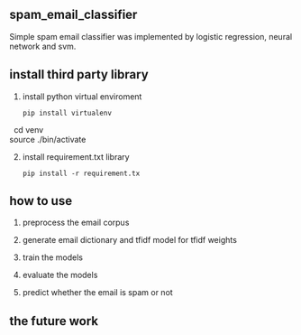 ## spam_email_classifier
Simple spam email classifier was implemented by logistic regression, neural network and svm.

## install third party library
1. install python virtual enviroment

       pip install virtualenv 
       cd venv      
       source ./bin/activate
   
2. install requirement.txt library

       pip install -r requirement.tx

## how to use

1. preprocess the email corpus

2. generate email dictionary and tfidf model for tfidf weights

3. train the models

4. evaluate the models

5. predict whether the email is spam or not

## the future work

